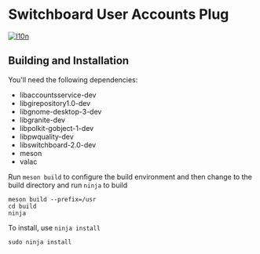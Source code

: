 # Switchboard User Accounts Plug
[![l10n](https://l10n.elementary.io/widgets/switchboard/switchboard-plug-useraccounts/svg-badge.svg)](https://l10n.elementary.io/projects/switchboard/switchboard-plug-useraccounts)

## Building and Installation

You'll need the following dependencies:

* libaccountsservice-dev
* libgirepository1.0-dev 
* libgnome-desktop-3-dev
* libgranite-dev
* libpolkit-gobject-1-dev
* libpwquality-dev
* libswitchboard-2.0-dev
* meson
* valac

Run `meson build` to configure the build environment and then change to the build directory and run `ninja` to build

    meson build --prefix=/usr 
    cd build
    ninja

To install, use `ninja install`

    sudo ninja install

